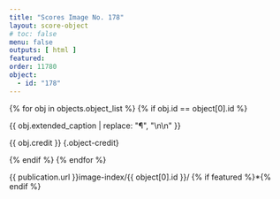 ```yaml
---
title: "Scores Image No. 178"
layout: score-object
# toc: false
menu: false
outputs: [ html ]
featured: 
order: 11780
object:
  - id: "178"
---
```


{% for obj in objects.object_list %}
{% if obj.id == object[0].id %}

{{ obj.extended_caption | replace: "¶", "\n\n" }}

{{ obj.credit }} {.object-credit}

{% endif %}
{% endfor %}

<div class="object-credit object-url is-print-only">

{{ publication.url }}image-index/{{ object[0].id }}/ {% if featured %}*{% endif %}

</div>
